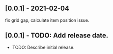 ## [0.0.1] - 2021-02-04
fix grid gap, calculate item position issue.

## [0.0.1] - TODO: Add release date.

* TODO: Describe initial release.
